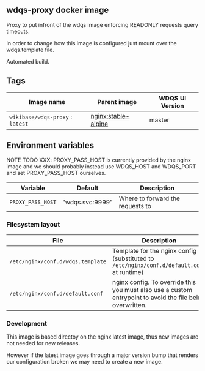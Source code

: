 ## wdqs-proxy docker image

Proxy to put infront of the wdqs image enforcing READONLY requests query timeouts.

In order to change how this image is configured just mount over the wdqs.template file.

Automated build.

## Tags

Image name                          | Parent image             | WDQS UI Version
-------------------------------     | ------------------------ | --------------
`wikibase/wdqs-proxy` : `latest`    | [nginx:stable-alpine](https://hub.docker.com/_/nginx/) | master


## Environment variables

NOTE TODO XXX: PROXY_PASS_HOST is currently provided by the nginx image and 
we should probably instead use WDQS_HOST and WDQS_PORT and set PROXY_PASS_HOST ourselves.

Variable          | Default                      | Description
------------------|  ----------------------------| ----------
`PROXY_PASS_HOST` | "wdqs.svc:9999"              | Where to forward the requests to


### Filesystem layout

File                               | Description
---------------------------------  | ------------------------------------------------------------------------------
`/etc/nginx/conf.d/wdqs.template`  | Template for the nginx config (substituted to `/etc/nginx/conf.d/default.conf` at runtime)
`/etc/nginx/conf.d/default.conf`   | nginx config. To override this you must also use a custom entrypoint to avoid the file being overwritten.

### Development

This image is based directoy on the nginx latest image, thus new images are not needed for new releases.

However if the latest image goes through a major version bump that renders our configuration broken we may need to create a new image.
